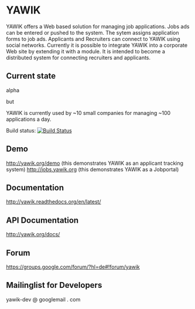 YAWIK
=====

YAWIK offers a Web based solution for managing job applications. Jobs ads can
be entered or pushed to the system. The sytem assigns application forms to job
ads. Applicants and Recruiters can connect to YAWIK using social networks. 
Currently it is possible to integrate YAWIK into a corporate Web site by 
extending it with a module. It is intended to become a distributed system for 
connecting recruiters and applicants.

Current state
-------------

alpha

but

YAWIK is currently used by ~10 small companies for managing ~100 applications 
a day.

Build status: [![Build Status](https://api.travis-ci.org/cross-solution/YAWIK.svg)](https://travis-ci.org/cross-solution/YAWIK)

Demo
----

http://yawik.org/demo (this demonstrates YAWIK as an applicant tracking system)
http://jobs.yawik.org (this demonstrates YAWIK as a Jobportal) 

Documentation
-------------

http://yawik.readthedocs.org/en/latest/

API Documentation
-----------------

http://yawik.org/docs/

Forum
-----

https://groups.google.com/forum/?hl=de#!forum/yawik


Mailinglist for Developers
--------------------------

yawik-dev @ googlemail . com
